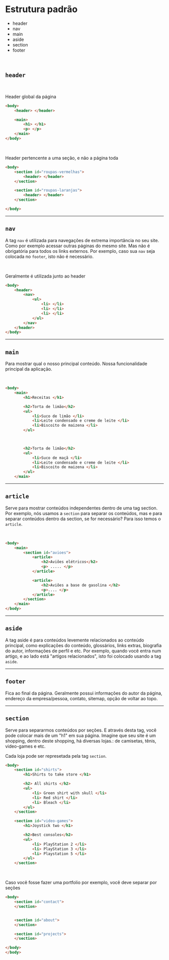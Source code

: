# Estrutura padrão

* header  <!-- Para criar cabeçalho                                                          -->
* nav     <!-- Para naveção dentro do seu site                                               -->
* main    <!-- Conteúdo principal da página                                                  -->
* aside   <!-- Para a barra lateral (geralmente usada para ADs)                              -->
* section <!-- Para criar seções no seu site, como um shoopping, cada loja é uma seção       -->
* footer  <!-- Para o rodapé da página, a parte de baixo                                     -->

</br>

## `header`

</br>

Header global da página 
```html 
<body>
    <header> </header>

    <main>
        <h1> </h1>
        <p> </p>
    </main>
</body>
```

</br>

Header pertencente a uma seção, e não a página toda
```html 
<body>
    <section id="roupas-vermelhas">
        <header> </header>
    </section>

    <section id="roupas-laranjas">
        <header> </header>
    </section>

</body>
```

______________________________________________________

## `nav`
A tag `nav` é utilizada para navegações de extrema importância no seu site.
Como por exemplo acessar outras páginas do mesmo site.
Mas não é obrigatória para todos os links externos.
Por exemplo, caso sua `nav` seja colocada no `footer`, isto não é necessário.

</br>

Geralmente é utilizada junto ao header
```html
<body>
    <header>
        <nav>
            <ul>
                <li> </li>
                <li> </li>
                <li> </li>
            </ul>
        </nav>
    </header>
</body>
```

______________________________________________________

## `main`
Para mostrar qual o nosso principal conteúdo. 
Nossa funcionalidade principal da aplicação.

</br>

```html
<body>
    <main>
        <h1>Receitas </h1>

        <h2>Torta de limão</h2>
        <ul>
            <li>Suco de limão </li>
            <li>Leite condensado e creme de leite </li>
            <li>Biscoito de maizena </li>
        </ul>


        
        <h2>Torta de limão</h2>
        <ul>
            <li>Suco de maçã </li>
            <li>Leite condensado e creme de leite </li>
            <li>Biscoito de maizena </li>
        </ul>
    </main>
```


______________________________________________________

## `article`
Serve para mostrar conteúdos independentes dentro de uma tag section.
Por exemplo, nós usamos a `section` para separar os conteúdos, mas e para separar conteúdos
dentro da section, se for necessário? Para isso temos o `article`.

</br>

```html
<body>
    <main>
        <section id="avioes">
            <article>
                <h2>Aviões elétricos</h2>
                <p> ..... </p>
            </article>

            <article>
                <h2>Aviões a base de gasolina </h2>
                <p>.... </p>
            </article>
        </section>
    </main>
</body>
```

______________________________________________________

## `aside`
A tag aside é para conteúdos levemente relacionados ao conteúdo principal, como explicações do conteúdo, glossários, links extras, biografia do autor, informações de perfil e etc.
Por exemplo, quando você entra num artigo, e ao lado está "artigos relacionados", isto foi colocado usando a tag `aside`.


______________________________________________________

## `footer`
Fica ao final da página.
Geralmente possui informações do autor da página, endereço da empresa/pessoa, contato, sitemap, opção de voltar ao topo.

______________________________________________________

## `section`
Serve para separarmos conteúdos por seções.
E através desta tag, você pode colocar mais de um "h1" em sua página.
Imagine que seu site é um shopping, dentro deste shopping, há diversas lojas.:
de camisetas, tênis, video-games e etc.

Cada loja pode ser represetada pela tag `section`.
```html
<body>
    <section id="shirts">
        <h1>Shirts to take store </h1>

        <h2> All shirts </h2>
        <ul>
            <li> Green shirt with skull </li>
            <li> Red shirt </li>
            <li> Bleach </li>
        </ul>
    </section>

    <section id="video-games">
        <h1>Joystick two </h1>

        <h2>Best consoles</h2>
        <ul>
            <li> PlayStation 2 </li>
            <li> PlayStation 3 </li>
            <li> Playstation 5 </li>
        </ul>
    </section>
```

</br>

Caso você fosse fazer uma portfolio por exemplo, você deve separar por seções
```html
<body>
    <section id="contact">
    </section>


    <section id="about">
    </section>

    <section id="projects">
    </section>

</body>
</body>